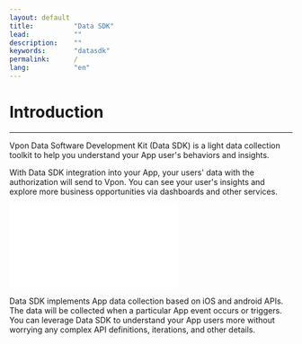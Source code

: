 ```yaml
---
layout: default
title:          "Data SDK"
lead:           ""
description:    ""
keywords:       "datasdk"
permalink:      /
lang:           "en"
---
```


# Introduction
---

Vpon Data Software Development Kit (Data SDK) is a light data collection toolkit to help you understand your App user's behaviors and insights.

With Data SDK integration into your App, your users' data with the authorization will send to Vpon. You can see your user's insights and explore more business opportunities via dashboards and other services. 

![](/docs/images/introduction.p)

Data SDK implements App data collection based on iOS and android APIs. The data will be collected when a particular App event occurs or triggers. You can leverage Data SDK to understand your App users more without worrying any complex API definitions, iterations, and other details. 
